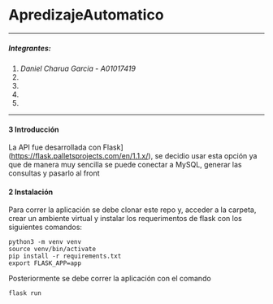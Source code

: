 # ApredizajeAutomatico

---

##### Integrantes:
1. *Daniel Charua Garcia* - *A01017419* 
2. 
3.
4.
5.
---

#### 3 Introducción
La API fue desarrollada con Flask](https://flask.palletsprojects.com/en/1.1.x/), se decidio usar esta opción ya que de manera muy sencilla se puede conectar a MySQL, generar las consultas y pasarlo al front  


#### 2 Instalación
Para correr la aplicación se debe clonar este repo y, acceder a la carpeta, crear un ambiente virtual y instalar los requerimentos de flask con los siguientes comandos:

```
python3 -m venv venv 
source venv/bin/activate
pip install -r requirements.txt 
export FLASK_APP=app
```

Posteriormente se debe correr la aplicación con el comando 
```
flask run
```


